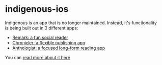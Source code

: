 # indigenous-ios
Indigenous is an app that is no longer maintained. Instead, it's functionality is being built out in 3 different apps:
* [Remark: a fun social reader](https://github.com/EdwardHinkle/remark)
* [Chronicler: a flexible publishing app](https://github.com/EdwardHinkle/chronicler)
* [Anthologist: a focused long-form reading app](https://github.com/EdwardHinkle/anthologist)

You can [read more about it here](https://eddiehinkle.com/2019/05/08/5/article/)
